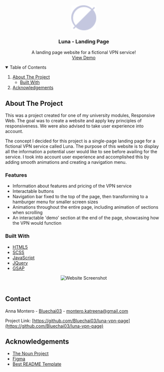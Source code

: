 <!-- PROJECT LOGO -->
<br />
<p align="center">
  <a href="https://github.com/Bluechai03/luna-vpn-page">
    <img src="images/favicon.png" alt="Logo" width="80" height="80">
  </a>

  <h3 align="center">Luna - Landing Page</h3>

  <p align="center">
  A landing page website for a fictional VPN service!
    <br />
    <a href="https://bluechai03.github.io/luna-vpn-page/">View Demo</a>
  </p>
</p>

<!-- TABLE OF CONTENTS -->
<details open="open">
  <summary>Table of Contents</summary>
  <ol>
    <li>
      <a href="#about-the-project">About The Project</a>
      <ul>
        <li><a href="#built-with">Built With</a></li>
      </ul>
    </li>
    <li><a href="#acknowledgements">Acknowledgements</a></li>
  </ol>
</details>

<!-- ABOUT THE PROJECT -->

## About The Project

This was a project created for one of my university modules, Responsive Web. The goal was to create a website and apply key principles of responsiveness. We were also advised to take user experience into account.

The concept I decided for this project is a single-page landing page for a fictional VPN service called Luna. The purpose of this website is to display all the information a potential user would like to see before availing for the service. I took into account user experience and accomplished this by adding smooth animations and creating a navigation menu.

### Features

- Information about features and pricing of the VPN service
- Interactable buttons
- Navigation bar fixed to the top of the page, then transforming to a hamburger menu for smaller screen sizes
- Animations throughout the entire page, including animation of sections when scrolling
- An interactable 'demo' section at the end of the page, showcasing how the VPN would function

### Built With

- [HTML5](https://html.spec.whatwg.org/)
- [SCSS](https://sass-lang.com/)
- [JavaScript](https://www.javascript.com/)
- [JQuery](https://jquery.com)
- [GSAP](https://greensock.com/gsap/)

<div align='center'>
<img src="https://i.imgur.com/bJFyBf1.png" alt="Website Screenshot" width="500">
</div>
<br/>

<!-- CONTACT -->

## Contact

Anna Montero - [Bluechai03](https://github.com/Bluechai03) - montero.katreena@gmail.com

Project Link: [https://github.com/Bluechai03/luna-vpn-page](https://github.com/Bluechai03/luna-vpn-page)

<!-- ACKNOWLEDGEMENTS -->

## Acknowledgements

- [The Noun Project](https://thenounproject.com/)
- [Figma](https://www.figma.com/)
- [Best README Template](https://github.com/othneildrew/Best-README-Template)
